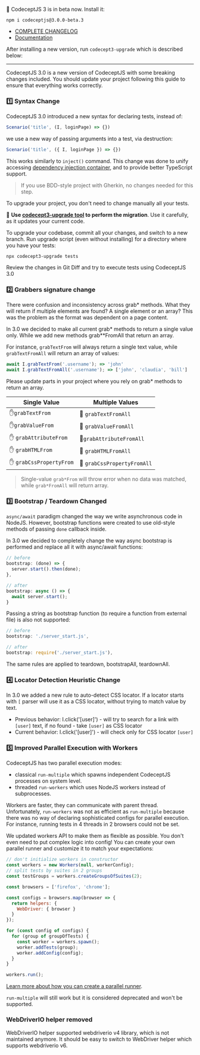🚀 CodeceptJS 3 is in beta now. Install it:

```
npm i codeceptjs@3.0.0-beta.3
```

* [COMPLETE CHANGELOG](https://github.com/Codeception/CodeceptJS/blob/codeceptjs-v3.0/CHANGELOG.md#300-beta)
* [Documentation](https://github.com/Codeception/CodeceptJS/tree/codeceptjs-v3.0/docs)

After installing a new version, run `codecept3-upgrade` which is described below:

---

CodeceptJS 3.0 is a new version of CodeceptJS with some breaking changes included. 
You should update your project following this guide to ensure that everything works correctly. 

### 1️⃣ Syntax Change

CodeceptJS 3.0 introduced a new syntax for declaring tests, instead of:

```js
Scenario('title', (I, loginPage) => {})
```
we use a new way of passing arguments into a test, via destruction:

```js
Scenario('title', ({ I, loginPage }) => {})
```

This works similarly to `inject()` command. This change was done to unify accessing [dependency injection container](https://codecept.io/pageobjects/#dependency-injection), and to provide better TypeScript support. 

> If you use BDD-style project with Gherkin, no changes needed for this step. 

To upgrade your project, you don't need to change manually all your tests. 

💪 **Use [codecept3-upgrade tool](https://www.npmjs.com/package/codecept3-upgrade) to perform the migration**. Use it carefully, as it updates your current code.

To upgrade your codebase, commit all your changes, and switch to a new branch.
Run upgrade script (even without installing) for a directory where you have your tests:

```
npx codecept3-upgrade tests
```
Review the changes in Git Diff and try to execute tests using CodeceptJS 3.0


### 2️⃣ Grabbers signature change

There were confusion and inconsistency across grab* methods. What they will return if multiple elements are found? A single element or an array? This was the problem as the format was dependent on a page content. 

In 3.0 we decided to make all current grab* methods to return a single value only. While we add new methods grab**FromAll that return an array.

For instance, `grabTextFrom` will always return a single text value, while `grabTextFromAll` will return an array of values:

```js
await I.grabTextFrom('.username'); => 'john'
await I.grabTextFromAll('.username'); => ['john', 'claudia', 'bill']
```

Please update parts in your project where you rely on grab* methods to return an array.


| Single Value | Multiple Values |
| -- | -- |
| ✋`grabTextFrom` | 🙌 `grabTextFromAll`  |
| ✋`grabValueFrom` | 🙌 `grabValueFromAll`  |
| ✋ `grabAttributeFrom` | 🙌`grabAttributeFromAll`  |
| ✋ `grabHTMLFrom` | 🙌 `grabHTMLFromAll`  |
| ✋ `grabCssPropertyFrom` | 🙌 `grabCssPropertyFromAll` |

> Single-value `grab*From` will throw error when no data was matched, while `grab*FromAll` will return array.

### 3️⃣ Bootstrap / Teardown Changed

`async/await` paradigm changed the way we write asynchronous code in NodeJS. 
However, bootstrap functions were created to use old-style methods of passing `done` callback inside.

In 3.0 we decided to completely change the way async bootstrap is performed and replace all it with async/await functions:

```js
// before
bootstrap: (done) => {
  server.start().then(done);
},

// after
bootstrap: async () => {
  await server.start();
}
```
Passing a string as bootstrap function (to require a function from external file) is also not supported:

```js
// before
bootstrap: './server_start.js',

// after
bootstrap: require('./server_start.js'),
```

The same rules are applied to teardown, bootstrapAll, teardownAll.

### 4️⃣ Locator Detection Heuristic Change

In 3.0 we added a new rule to auto-detect CSS locator. If a locator starts with `[` parser will use it as a CSS locator, without trying to match value by text.

* Previous behavior: I.click('[user]') - will try to search for a link with `[user]` text, if no found - take `[user]` as CSS locator
* Current behavior: I.click('[user]') - will check only for CSS locator `[user]`

### 5️⃣ Improved Parallel Execution with Workers

CodeceptJS has two parallel execution modes:

* classical `run-multiple` which spawns independent CodeceptJS processes on system level.
* threaded `run-workers` which uses NodeJS workers instead of subprocesses.

Workers are faster, they can communicate with parent thread. Unfortunately, `run-workers` was not as efficient as `run-multiple` because there was no way of declaring sophisticated configs for parallel execution. For instance, running tests in 4 threads in 2 browsers could not be set.

We updated workers API to make them as flexible as possible. You don't even need to put complex logic into config! You can create your own parallel runner and customize it to match your expectations:

```js
// don't initialize workers in constructor
const workers = new Workers(null, workerConfig);
// split tests by suites in 2 groups
const testGroups = workers.createGroupsOfSuites(2);

const browsers = ['firefox', 'chrome'];

const configs = browsers.map(browser => {
  return helpers: {
    WebDriver: { browser }
  }
});

for (const config of configs) {
  for (group of groupOfTests) {
    const worker = workers.spawn();
    worker.addTests(group);
    worker.addConfig(config);
  }
}

workers.run();
```
[Learn more about how you can create a parallel runner](https://github.com/Codeception/CodeceptJS/blob/codeceptjs-v3.0/docs/parallel.md#custom-parallel-execution).

`run-multiple` will still work but it is considered deprecated and won't be supported.

### WebDriverIO helper removed

WebDriverIO helper supported webdriverio v4 library, which is not maintained anymore. It should be easy to switch to WebDriver helper which supports webdriverio v6.

 